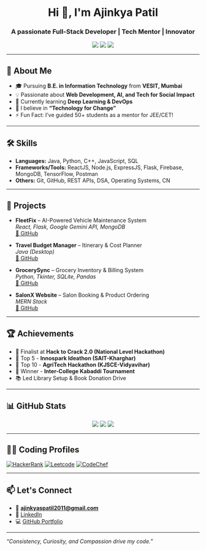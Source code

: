 <h1 align="center">Hi 👋, I'm <b>Ajinkya Patil</b></h1>
<h3 align="center">A passionate Full-Stack Developer | Tech Mentor | Innovator</h3>

<p align="center">
  <a href="https://www.linkedin.com/in/ajinkya-patil-0000262ab/"><img src="https://img.shields.io/badge/-LinkedIn-blue?logo=linkedin&logoColor=white" /></a>
  <a href="mailto:ajinkyaspatil2011@gmail.com"><img src="https://img.shields.io/badge/-Gmail-D14836?logo=gmail&logoColor=white" /></a>
  <a href="https://github.com/ajinkyaspatil20"><img src="https://img.shields.io/badge/-GitHub-181717?logo=github&logoColor=white" /></a>
</p>

---

## 🚀 About Me

- 🎓 Pursuing **B.E. in Information Technology** from **VESIT, Mumbai**
- 💡 Passionate about **Web Development, AI, and Tech for Social Impact**
- 🌱 Currently learning **Deep Learning & DevOps**
- 🧠 I believe in **“Technology for Change”**
- ⚡ Fun Fact: I’ve guided 50+ students as a mentor for JEE/CET!

---

## 🛠️ Skills

- **Languages:** Java, Python, C++, JavaScript, SQL
- **Frameworks/Tools:** ReactJS, Node.js, ExpressJS, Flask, Firebase, MongoDB, TensorFlow, Postman
- **Others:** Git, GitHub, REST APIs, DSA, Operating Systems, CN

---

## 💼 Projects

- **FleetFix** – AI-Powered Vehicle Maintenance System  
  *React, Flask, Google Gemini API, MongoDB*  
  [🔗 GitHub](https://github.com/ajinkyaspatil20)

- **Travel Budget Manager** – Itinerary & Cost Planner  
  *Java (Desktop)*  
  [🔗 GitHub](https://github.com/ajinkyaspatil20/Travel-Budget-management)

- **GrocerySync** – Grocery Inventory & Billing System  
  *Python, Tkinter, SQLite, Pandas*  
  [🔗 GitHub](https://github.com/ajinkyaspatil20/Grocergrocery-management-system)

- **SalonX Website** – Salon Booking & Product Ordering  
  *MERN Stack*  
  [🔗 GitHub](https://github.com/ajinkyaspatil20/Salon_website_Palcoa/tree/master/SalonX-main)

---

## 🏆 Achievements

- 🥇 Finalist at **Hack to Crack 2.0 (National Level Hackathon)**
- 🏅 Top 5 - **Innospark Ideathon (SAIT-Kharghar)**
- 🧠 Top 10 - **AgriTech Hackathon (KJSCE-Vidyavihar)**
- 🏐 Winner - **Inter-College Kabaddi Tournament**
- 📚 Led Library Setup & Book Donation Drive

---

## 📊 GitHub Stats

<div align="center">
  <img src="https://github-readme-stats.vercel.app/api?username=ajinkyaspatil20&show_icons=true&theme=radical" />
  <img src="https://github-readme-streak-stats.herokuapp.com?user=ajinkyaspatil20&theme=radical" />
  <img src="https://github-readme-stats.vercel.app/api/top-langs/?username=ajinkyaspatil20&layout=compact&theme=radical" />
</div>

---

## 🧑‍💻 Coding Profiles

[![HackerRank](https://img.shields.io/badge/HackerRank-2EC866?logo=HackerRank&logoColor=white)](https://www.hackerrank.com/)
[![Leetcode](https://img.shields.io/badge/LeetCode-FFA116?logo=LeetCode&logoColor=black)](https://leetcode.com/)
[![CodeChef](https://img.shields.io/badge/CodeChef-5B4638?logo=CodeChef&logoColor=white)](https://www.codechef.com/)

---

## 📫 Let's Connect

- 📧 **ajinkyaspatil2011@gmail.com**
- 💼 [LinkedIn](https://www.linkedin.com/in/ajinkya-patil-0000262ab/)
- 💻 [GitHub Portfolio](https://github.com/ajinkyaspatil20)

---

_“Consistency, Curiosity, and Compassion drive my code.”_
